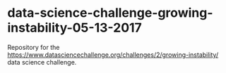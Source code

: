 # data-science-challenge-growing-instability-05-13-2017
Repository for the https://www.datasciencechallenge.org/challenges/2/growing-instability/ data science challenge.
